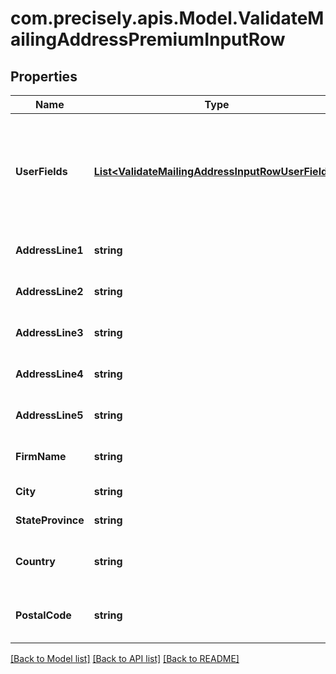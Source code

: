 # com.precisely.apis.Model.ValidateMailingAddressPremiumInputRow
## Properties

Name | Type | Description | Notes
------------ | ------------- | ------------- | -------------
**UserFields** | [**List&lt;ValidateMailingAddressInputRowUserFields&gt;**](ValidateMailingAddressInputRowUserFields.md) | These fields are returned, unmodified, in the user_fields section of the response. | [optional] 
**AddressLine1** | **string** | The first address line. | [optional] 
**AddressLine2** | **string** | The second address line. | [optional] 
**AddressLine3** | **string** | The third address line. | [optional] 
**AddressLine4** | **string** | The fourth address line. | [optional] 
**AddressLine5** | **string** | The fifth address line. | [optional] 
**FirmName** | **string** | The company or firm name. | [optional] 
**City** | **string** | The city name. | [optional] 
**StateProvince** | **string** | The state or province. | [optional] 
**Country** | **string** | The country code or name. | [optional] 
**PostalCode** | **string** | The postal code for the address. | [optional] 

[[Back to Model list]](../README.md#documentation-for-models) [[Back to API list]](../README.md#documentation-for-api-endpoints) [[Back to README]](../README.md)

